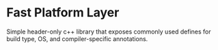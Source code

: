 # Fast Platform Layer

Simple header-only c++ library that exposes commonly used defines for build type, OS, and compiler-specific annotations.
